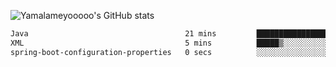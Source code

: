 ![Yamalameyooooo's GitHub stats](https://github-readme-stats.vercel.app/api?username=yamalameyooooo&theme=transparent&show_icons=true\&show=reviews,discussions_started,discussions_answered,prs_merged,prs_merged_percentage)

<!--START_SECTION:waka-->

```txt
Java                                   21 mins         ███████████████████▓░░░░░   78.43 %
XML                                    5 mins          █████▒░░░░░░░░░░░░░░░░░░░   21.55 %
spring-boot-configuration-properties   0 secs          ░░░░░░░░░░░░░░░░░░░░░░░░░   00.02 %
```

<!--END_SECTION:waka-->
